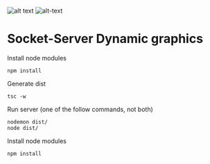 ![alt text](https://codeandunicorns.com/wp-content/uploads/2017/11/node-express.png) ![alt-text](https://blog.daydevelops.com/storage/cover/2019/11/24/P7ruVkm1evJ0iTabU3zOW7RZcmlPwZZwzH0626JO.png)

# Socket-Server Dynamic graphics

Install node modules
```
npm install
```

Generate dist
```
tsc -w
```

Run server (one of the follow commands, not both)
```
nodemon dist/
node dist/
```

Install node modules
```
npm install
```
